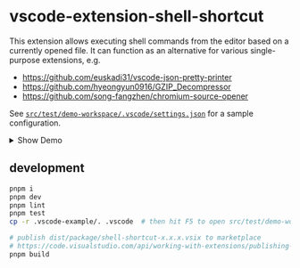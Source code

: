 # vscode-extension-shell-shortcut

This extension allows executing shell commands from the editor based on a currently opened file.
It can function as an alternative for various single-purpose extensions, e.g.

- https://github.com/euskadi31/vscode-json-pretty-printer
- https://github.com/hyeongyun0916/GZIP_Decompressor
- https://github.com/song-fangzhen/chromium-source-opener

See [`src/test/demo-workspace/.vscode/settings.json`](https://github.com/hi-ogawa/vscode-extension-shell-shortcut/blob/master/src/test/demo-workspace/.vscode/settings.json) for a sample configuration.

<details><summary>Show Demo</summary>

[Screencast](https://github.com/hi-ogawa/vscode-extension-shell-shortcut/assets/4232207/e180a208-46e4-4396-a282-359389912137)

</details>

## development

```sh
pnpm i
pnpm dev
pnpm lint
pnpm test
cp -r .vscode-example/. .vscode  # then hit F5 to open src/test/demo-workspace

# publish dist/package/shell-shortcut-x.x.x.vsix to marketplace
# https://code.visualstudio.com/api/working-with-extensions/publishing-extension
pnpm build
```

